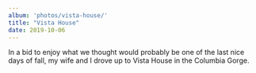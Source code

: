 ```yaml
---
album: 'photos/vista-house/'
title: "Vista House"
date: 2019-10-06
---
```


In a bid to enjoy what we thought would probably be one of the last nice days of fall, my wife and I drove up to Vista House in the Columbia Gorge.
